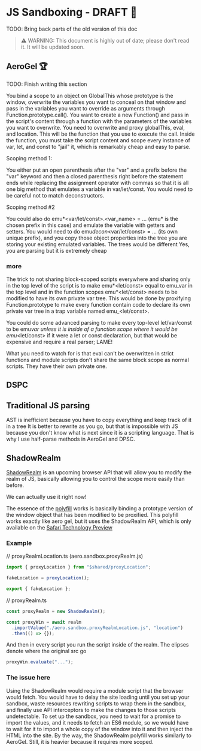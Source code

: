 # JS Sandboxing - DRAFT 📝

TODO: Bring back parts of the old version of this doc

> ⚠️ WARNING: This document is highly out of date; please don't read it. It will be updated soon.

## AeroGel 🏆

TODO: Finish writing this section

You bind a scope to an object on GlobalThis whose prototype is the window, overwrite the variables you want to conceal on that window and pass in the variables you want to override as arguments through Function.prototype.call(). You want to create a new Function() and pass in the script's content through a function with the parameters of the variables you want to overwrite. You need to overwrite and proxy globalThis, eval, and location. This will be the function that you use to execute the call. Inside the function, you must take the script content and scope every instance of var, let, and const to "jail" it, which is remarkably cheap and easy to parse.

Scoping method 1:

You either put an open parenthesis after the "var" and a prefix before the "var" keyword and then a closed parenthesis right before the statement ends while replacing the assignment operator with commas so that it is all one big method that emulates a variable in var/let/const. You would need to be careful not to match deconstructors.

Scoping method #2

You could also do emu*<var/let/const>.<var_name> = ... (emu* is the chosen prefix in this case) and emulate the variable with getters and setters. You would need to do emu*decon*<var/let/const> = ... (its own unique prefix), and you copy those object properties into the tree you are storing your existing emulated variables. The trees would be different
Yes, you are parsing but it is extremely cheap

### more

The trick to not sharing block-scoped scripts everywhere and sharing only in the top level of the script is to make emu*<let/const> equal to emu_var in the top level and in the function scopes emu*<let/const> needs to be modified to have its own private var tree. This would be done by proxifying Function.prototype to make every function contain code to declare its own private var tree in a trap variable named emu\_<let/const>.

You could do some advanced parsing to make every top-level let/var/const to be emu*var unless it is inside of a function scope where it would be emu*<let/const> if it were a let or const declaration, but that would be expensive and require a real parser; LAME!

What you need to watch for is that eval can't be overwritten in strict functions and module scripts don't share the same block scope as normal scripts. They have their own private one.

## DSPC

## Traditional JS parsing

AST is inefficient because you have to copy everything and keep track of it in a tree
It is better to rewrite as you go, but that is impossible with JS because you don't know what is next since it is a scripting language. That is why I use half-parse methods in AeroGel and DPSC.

## ShadowRealm

[ShadowRealm](https://github.com/tc39/proposal-shadowrealm/blob/main/explainer.md) is an upcoming browser API that will allow you to modify the realm of JS, basically allowing you to control the scope more easily than before.

We can actually use it right now!

The essence of the [polyfill](https://github.com/ambit-tsai/shadowrealm-api) works is basically binding a prototype version of the window object that has been modified to be proxified. This polyfill works exactly like aero gel, but it uses the ShadowRealm API, which is only available on the [Safari Technology Preview](https://developer.apple.com/safari/technology-preview)

### Example

// proxyRealmLocation.ts (aero.sandbox.proxyRealm.js)

```ts
import { proxyLocation } from "$shared/proxyLocation";

fakeLocation = proxyLocation();

export { fakeLocation };
```

// proxyRealm.ts

```ts
const proxyRealm = new ShadowRealm();

const proxyWin = await realm
  .importValue("./aero.sandbox.proxyRealmLocation.js", "location")
  .then(() => {});
```

And then in every script you run the script inside of the realm. The elipses denote where the original src go

```ts
proxyWin.evaluate("...");
```

### The issue here

Using the ShadowRealm would require a module script that the browser would fetch. You would have to delay the site loading until you set up your sandbox, waste resources rewriting scripts to wrap them in the sandbox, and finally use API interceptors to make the changes to those scripts undetectable. To set up the sandbox, you need to wait for a promise to import the values, and it needs to fetch an ES6 module, so we would have to wait for it to import a whole copy of the window into it and then inject the HTML into the site. By the way, the ShadowRealm polyfill works similarly to AeroGel. Still, it is heavier because it requires more scoped.
